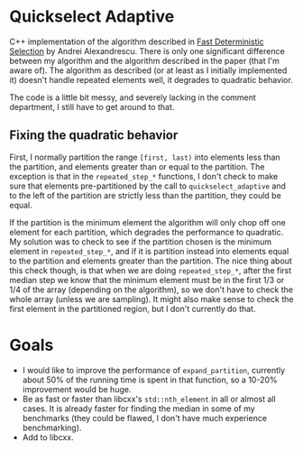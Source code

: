 # Quickselect Adaptive

C++ implementation of the algorithm described in [Fast Deterministic Selection](http://arxiv.org/abs/1606.00484) by Andrei Alexandrescu.
There is only one significant difference between my algorithm and the algorithm described in the paper (that I'm aware of).
The algorithm as described (or at least as I initially implemented it) doesn't handle repeated elements well, it degrades to quadratic behavior.

The code is a little bit messy, and severely lacking in the comment department, I still have to get around to that.

## Fixing the quadratic behavior

First, I normally partition the range `[first, last)` into elements less than the partition, and elements greater than or equal to the partition.
The exception is that in the `repeated_step_*` functions, I don't check to make sure that elements pre-partitioned by the call to `quickselect_adaptive` and to the left of the partition are strictly less than the partition, they could be equal.

If the partition is the minimum element the algorithm will only chop off one element for each partition, which degrades the performance to quadratic.
My solution was to check to see if the partition chosen is the minimum element in `repeated_step_*`, and if it is partition instead into elements equal to the partition and elements greater than the partition.
The nice thing about this check though, is that when we are doing `repeated_step_*`, after the first median step we know that the minimum element must be in the first 1/3 or 1/4 of the array (depending on the algorithm), so we don't have to check the whole array (unless we are sampling).
It might also make sense to check the first element in the partitioned region, but I don't currently do that.

# Goals

* I would like to improve the performance of `expand_partition`, currently about 50% of the running time is spent in that function, so a 10-20% improvement would be huge.
* Be as fast or faster than libcxx's `std::nth_element` in all or almost all cases.  It is already faster for finding the median in some of my benchmarks (they could be flawed, I don't have much experience benchmarking).
* Add to libcxx.
